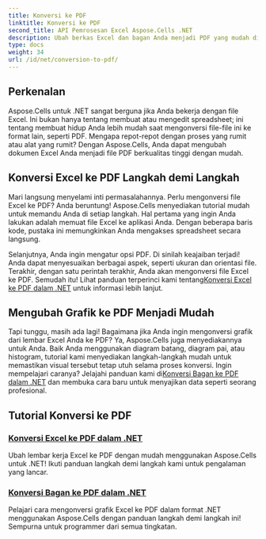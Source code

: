```yaml
---
title: Konversi ke PDF
linktitle: Konversi ke PDF
second_title: API Pemrosesan Excel Aspose.Cells .NET
description: Ubah berkas Excel dan bagan Anda menjadi PDF yang mudah dipahami dengan tutorial Aspose.Cells untuk .NET kami yang mudah diikuti.
type: docs
weight: 34
url: /id/net/conversion-to-pdf/
---
```

## Perkenalan

Aspose.Cells untuk .NET sangat berguna jika Anda bekerja dengan file Excel. Ini bukan hanya tentang membuat atau mengedit spreadsheet; ini tentang membuat hidup Anda lebih mudah saat mengonversi file-file ini ke format lain, seperti PDF. Mengapa repot-repot dengan proses yang rumit atau alat yang rumit? Dengan Aspose.Cells, Anda dapat mengubah dokumen Excel Anda menjadi file PDF berkualitas tinggi dengan mudah. 

## Konversi Excel ke PDF Langkah demi Langkah

Mari langsung menyelami inti permasalahannya. Perlu mengonversi file Excel ke PDF? Anda beruntung! Aspose.Cells menyediakan tutorial mudah untuk memandu Anda di setiap langkah. Hal pertama yang ingin Anda lakukan adalah memuat file Excel ke aplikasi Anda. Dengan beberapa baris kode, pustaka ini memungkinkan Anda mengakses spreadsheet secara langsung.

 Selanjutnya, Anda ingin mengatur opsi PDF. Di sinilah keajaiban terjadi! Anda dapat menyesuaikan berbagai aspek, seperti ukuran dan orientasi file. Terakhir, dengan satu perintah terakhir, Anda akan mengonversi file Excel ke PDF. Semudah itu! Lihat panduan terperinci kami tentang[Konversi Excel ke PDF dalam .NET](./excel-to-pdf-conversion/) untuk informasi lebih lanjut.

## Mengubah Grafik ke PDF Menjadi Mudah

Tapi tunggu, masih ada lagi! Bagaimana jika Anda ingin mengonversi grafik dari lembar Excel Anda ke PDF? Ya, Aspose.Cells juga menyediakannya untuk Anda. Baik Anda menggunakan diagram batang, diagram pai, atau histogram, tutorial kami menyediakan langkah-langkah mudah untuk memastikan visual tersebut tetap utuh selama proses konversi. Ingin mempelajari caranya? Jelajahi panduan kami di[Konversi Bagan ke PDF dalam .NET](./convert-chart-to-pdf/) dan membuka cara baru untuk menyajikan data seperti seorang profesional.

## Tutorial Konversi ke PDF
### [Konversi Excel ke PDF dalam .NET](./excel-to-pdf-conversion/)
Ubah lembar kerja Excel ke PDF dengan mudah menggunakan Aspose.Cells untuk .NET! Ikuti panduan langkah demi langkah kami untuk pengalaman yang lancar.
### [Konversi Bagan ke PDF dalam .NET](./convert-chart-to-pdf/)
Pelajari cara mengonversi grafik Excel ke PDF dalam format .NET menggunakan Aspose.Cells dengan panduan langkah demi langkah ini! Sempurna untuk programmer dari semua tingkatan.